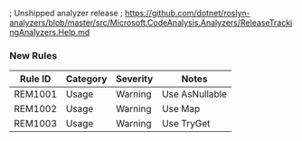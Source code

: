 ; Unshipped analyzer release
; https://github.com/dotnet/roslyn-analyzers/blob/master/src/Microsoft.CodeAnalysis.Analyzers/ReleaseTrackingAnalyzers.Help.md

### New Rules

| Rule ID | Category | Severity | Notes          |
|---------|----------|----------|----------------|
| REM1001 | Usage    | Warning  | Use AsNullable |
| REM1002 | Usage    | Warning  | Use Map        |
| REM1003 | Usage    | Warning  | Use TryGet     |
